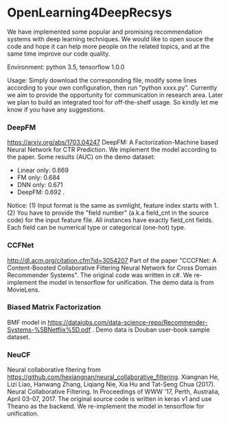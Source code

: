 # OpenLearning4DeepRecsys
We have implemented some popular and promising recommendation systems with deep learning techniques. We would like to open souce the code and hope it can help more people on the related topics, and at the same time improve our code quality.

Environment: python 3.5, tensorflow 1.0.0

Usage: Simply download the corresponding file, modify some lines according to your own configuration, then run "python xxxx.py". Currently we aim to provide the opportunity for communication in research area. Later we plan to build an integrated tool for off-the-shelf usage. So kindly let me know if you have any suggestions.

### DeepFM
https://arxiv.org/abs/1703.04247 DeepFM: A Factorization-Machine based Neural Network for CTR Prediction. We implement the model according to the paper. Some results (AUC) on the demo dataset: 
* Linear only: 0.669 
* FM only: 0.684   
* DNN only: 0.671  
* DeepFM: 0.692 .

Notice:  (1) Input format is the same as svmlight, feature index starts with 1. 
         (2) You have to provide the "field number" (a.k.a field_cnt in the source code) for the input feature file. All instances have exactly field_cnt fields.  Each field can be numerical type or categorical (one-hot) type.

### CCFNet
http://dl.acm.org/citation.cfm?id=3054207  Part of the paper "CCCFNet: A Content-Boosted Collaborative Filtering Neural Network for Cross Domain Recommender Systems".  The original code was written in c#. We re-implement the model in tensorflow for unification. The demo data is from MovieLens.

### Biased Matrix Factorization
BMF model in https://datajobs.com/data-science-repo/Recommender-Systems-%5BNetflix%5D.pdf . Demo data is Douban user-book sample dataset.

### NeuCF
Neural collaborative fitering from https://github.com/hexiangnan/neural_collaborative_filtering. Xiangnan He, Lizi Liao, Hanwang Zhang, Liqiang Nie, Xia Hu and Tat-Seng Chua (2017). Neural Collaborative Filtering. In Proceedings of WWW '17, Perth, Australia, April 03-07, 2017. The original source code is written in keras v1 and use Theano as the backend. We re-implement the model in tensorflow for unification. 
